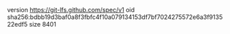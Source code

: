 version https://git-lfs.github.com/spec/v1
oid sha256:bdbb19d3baf0a8f3fbfc4f10a079134153df7bf7024275572e6a3f913522edf5
size 8401
